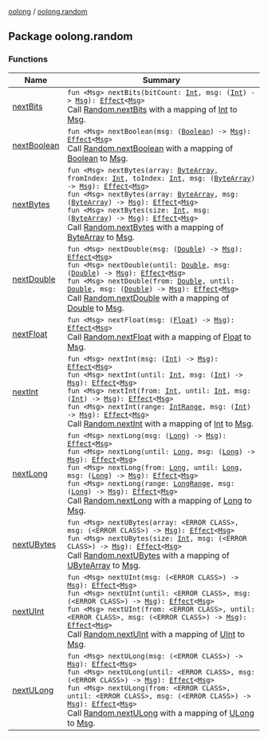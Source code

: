 [oolong](../index.md) / [oolong.random](./index.md)

## Package oolong.random

### Functions

| Name | Summary |
|---|---|
| [nextBits](next-bits.md) | `fun <Msg> nextBits(bitCount: `[`Int`](https://kotlinlang.org/api/latest/jvm/stdlib/kotlin/-int/index.html)`, msg: (`[`Int`](https://kotlinlang.org/api/latest/jvm/stdlib/kotlin/-int/index.html)`) -> `[`Msg`](next-bits.md#Msg)`): `[`Effect`](../oolong/-effect.md)`<`[`Msg`](next-bits.md#Msg)`>`<br>Call [Random.nextBits](#) with a mapping of [Int](https://kotlinlang.org/api/latest/jvm/stdlib/kotlin/-int/index.html) to [Msg](next-bits.md#Msg). |
| [nextBoolean](next-boolean.md) | `fun <Msg> nextBoolean(msg: (`[`Boolean`](https://kotlinlang.org/api/latest/jvm/stdlib/kotlin/-boolean/index.html)`) -> `[`Msg`](next-boolean.md#Msg)`): `[`Effect`](../oolong/-effect.md)`<`[`Msg`](next-boolean.md#Msg)`>`<br>Call [Random.nextBoolean](#) with a mapping of [Boolean](https://kotlinlang.org/api/latest/jvm/stdlib/kotlin/-boolean/index.html) to [Msg](next-boolean.md#Msg). |
| [nextBytes](next-bytes.md) | `fun <Msg> nextBytes(array: `[`ByteArray`](https://kotlinlang.org/api/latest/jvm/stdlib/kotlin/-byte-array/index.html)`, fromIndex: `[`Int`](https://kotlinlang.org/api/latest/jvm/stdlib/kotlin/-int/index.html)`, toIndex: `[`Int`](https://kotlinlang.org/api/latest/jvm/stdlib/kotlin/-int/index.html)`, msg: (`[`ByteArray`](https://kotlinlang.org/api/latest/jvm/stdlib/kotlin/-byte-array/index.html)`) -> `[`Msg`](next-bytes.md#Msg)`): `[`Effect`](../oolong/-effect.md)`<`[`Msg`](next-bytes.md#Msg)`>`<br>`fun <Msg> nextBytes(array: `[`ByteArray`](https://kotlinlang.org/api/latest/jvm/stdlib/kotlin/-byte-array/index.html)`, msg: (`[`ByteArray`](https://kotlinlang.org/api/latest/jvm/stdlib/kotlin/-byte-array/index.html)`) -> `[`Msg`](next-bytes.md#Msg)`): `[`Effect`](../oolong/-effect.md)`<`[`Msg`](next-bytes.md#Msg)`>`<br>`fun <Msg> nextBytes(size: `[`Int`](https://kotlinlang.org/api/latest/jvm/stdlib/kotlin/-int/index.html)`, msg: (`[`ByteArray`](https://kotlinlang.org/api/latest/jvm/stdlib/kotlin/-byte-array/index.html)`) -> `[`Msg`](next-bytes.md#Msg)`): `[`Effect`](../oolong/-effect.md)`<`[`Msg`](next-bytes.md#Msg)`>`<br>Call [Random.nextBytes](#) with a mapping of [ByteArray](https://kotlinlang.org/api/latest/jvm/stdlib/kotlin/-byte-array/index.html) to [Msg](next-bytes.md#Msg). |
| [nextDouble](next-double.md) | `fun <Msg> nextDouble(msg: (`[`Double`](https://kotlinlang.org/api/latest/jvm/stdlib/kotlin/-double/index.html)`) -> `[`Msg`](next-double.md#Msg)`): `[`Effect`](../oolong/-effect.md)`<`[`Msg`](next-double.md#Msg)`>`<br>`fun <Msg> nextDouble(until: `[`Double`](https://kotlinlang.org/api/latest/jvm/stdlib/kotlin/-double/index.html)`, msg: (`[`Double`](https://kotlinlang.org/api/latest/jvm/stdlib/kotlin/-double/index.html)`) -> `[`Msg`](next-double.md#Msg)`): `[`Effect`](../oolong/-effect.md)`<`[`Msg`](next-double.md#Msg)`>`<br>`fun <Msg> nextDouble(from: `[`Double`](https://kotlinlang.org/api/latest/jvm/stdlib/kotlin/-double/index.html)`, until: `[`Double`](https://kotlinlang.org/api/latest/jvm/stdlib/kotlin/-double/index.html)`, msg: (`[`Double`](https://kotlinlang.org/api/latest/jvm/stdlib/kotlin/-double/index.html)`) -> `[`Msg`](next-double.md#Msg)`): `[`Effect`](../oolong/-effect.md)`<`[`Msg`](next-double.md#Msg)`>`<br>Call [Random.nextDouble](#) with a mapping of [Double](https://kotlinlang.org/api/latest/jvm/stdlib/kotlin/-double/index.html) to [Msg](next-double.md#Msg). |
| [nextFloat](next-float.md) | `fun <Msg> nextFloat(msg: (`[`Float`](https://kotlinlang.org/api/latest/jvm/stdlib/kotlin/-float/index.html)`) -> `[`Msg`](next-float.md#Msg)`): `[`Effect`](../oolong/-effect.md)`<`[`Msg`](next-float.md#Msg)`>`<br>Call [Random.nextFloat](#) with a mapping of [Float](https://kotlinlang.org/api/latest/jvm/stdlib/kotlin/-float/index.html) to [Msg](next-float.md#Msg). |
| [nextInt](next-int.md) | `fun <Msg> nextInt(msg: (`[`Int`](https://kotlinlang.org/api/latest/jvm/stdlib/kotlin/-int/index.html)`) -> `[`Msg`](next-int.md#Msg)`): `[`Effect`](../oolong/-effect.md)`<`[`Msg`](next-int.md#Msg)`>`<br>`fun <Msg> nextInt(until: `[`Int`](https://kotlinlang.org/api/latest/jvm/stdlib/kotlin/-int/index.html)`, msg: (`[`Int`](https://kotlinlang.org/api/latest/jvm/stdlib/kotlin/-int/index.html)`) -> `[`Msg`](next-int.md#Msg)`): `[`Effect`](../oolong/-effect.md)`<`[`Msg`](next-int.md#Msg)`>`<br>`fun <Msg> nextInt(from: `[`Int`](https://kotlinlang.org/api/latest/jvm/stdlib/kotlin/-int/index.html)`, until: `[`Int`](https://kotlinlang.org/api/latest/jvm/stdlib/kotlin/-int/index.html)`, msg: (`[`Int`](https://kotlinlang.org/api/latest/jvm/stdlib/kotlin/-int/index.html)`) -> `[`Msg`](next-int.md#Msg)`): `[`Effect`](../oolong/-effect.md)`<`[`Msg`](next-int.md#Msg)`>`<br>`fun <Msg> nextInt(range: `[`IntRange`](https://kotlinlang.org/api/latest/jvm/stdlib/kotlin.ranges/-int-range/index.html)`, msg: (`[`Int`](https://kotlinlang.org/api/latest/jvm/stdlib/kotlin/-int/index.html)`) -> `[`Msg`](next-int.md#Msg)`): `[`Effect`](../oolong/-effect.md)`<`[`Msg`](next-int.md#Msg)`>`<br>Call [Random.nextInt](#) with a mapping of [Int](https://kotlinlang.org/api/latest/jvm/stdlib/kotlin/-int/index.html) to [Msg](next-int.md#Msg). |
| [nextLong](next-long.md) | `fun <Msg> nextLong(msg: (`[`Long`](https://kotlinlang.org/api/latest/jvm/stdlib/kotlin/-long/index.html)`) -> `[`Msg`](next-long.md#Msg)`): `[`Effect`](../oolong/-effect.md)`<`[`Msg`](next-long.md#Msg)`>`<br>`fun <Msg> nextLong(until: `[`Long`](https://kotlinlang.org/api/latest/jvm/stdlib/kotlin/-long/index.html)`, msg: (`[`Long`](https://kotlinlang.org/api/latest/jvm/stdlib/kotlin/-long/index.html)`) -> `[`Msg`](next-long.md#Msg)`): `[`Effect`](../oolong/-effect.md)`<`[`Msg`](next-long.md#Msg)`>`<br>`fun <Msg> nextLong(from: `[`Long`](https://kotlinlang.org/api/latest/jvm/stdlib/kotlin/-long/index.html)`, until: `[`Long`](https://kotlinlang.org/api/latest/jvm/stdlib/kotlin/-long/index.html)`, msg: (`[`Long`](https://kotlinlang.org/api/latest/jvm/stdlib/kotlin/-long/index.html)`) -> `[`Msg`](next-long.md#Msg)`): `[`Effect`](../oolong/-effect.md)`<`[`Msg`](next-long.md#Msg)`>`<br>`fun <Msg> nextLong(range: `[`LongRange`](https://kotlinlang.org/api/latest/jvm/stdlib/kotlin.ranges/-long-range/index.html)`, msg: (`[`Long`](https://kotlinlang.org/api/latest/jvm/stdlib/kotlin/-long/index.html)`) -> `[`Msg`](next-long.md#Msg)`): `[`Effect`](../oolong/-effect.md)`<`[`Msg`](next-long.md#Msg)`>`<br>Call [Random.nextLong](#) with a mapping of [Long](https://kotlinlang.org/api/latest/jvm/stdlib/kotlin/-long/index.html) to [Msg](next-long.md#Msg). |
| [nextUBytes](next-u-bytes.md) | `fun <Msg> nextUBytes(array: <ERROR CLASS>, msg: (<ERROR CLASS>) -> `[`Msg`](next-u-bytes.md#Msg)`): `[`Effect`](../oolong/-effect.md)`<`[`Msg`](next-u-bytes.md#Msg)`>`<br>`fun <Msg> nextUBytes(size: `[`Int`](https://kotlinlang.org/api/latest/jvm/stdlib/kotlin/-int/index.html)`, msg: (<ERROR CLASS>) -> `[`Msg`](next-u-bytes.md#Msg)`): `[`Effect`](../oolong/-effect.md)`<`[`Msg`](next-u-bytes.md#Msg)`>`<br>Call [Random.nextUBytes](#) with a mapping of [UByteArray](#) to [Msg](next-u-bytes.md#Msg). |
| [nextUInt](next-u-int.md) | `fun <Msg> nextUInt(msg: (<ERROR CLASS>) -> `[`Msg`](next-u-int.md#Msg)`): `[`Effect`](../oolong/-effect.md)`<`[`Msg`](next-u-int.md#Msg)`>`<br>`fun <Msg> nextUInt(until: <ERROR CLASS>, msg: (<ERROR CLASS>) -> `[`Msg`](next-u-int.md#Msg)`): `[`Effect`](../oolong/-effect.md)`<`[`Msg`](next-u-int.md#Msg)`>`<br>`fun <Msg> nextUInt(from: <ERROR CLASS>, until: <ERROR CLASS>, msg: (<ERROR CLASS>) -> `[`Msg`](next-u-int.md#Msg)`): `[`Effect`](../oolong/-effect.md)`<`[`Msg`](next-u-int.md#Msg)`>`<br>Call [Random.nextUInt](#) with a mapping of [UInt](#) to [Msg](next-u-int.md#Msg). |
| [nextULong](next-u-long.md) | `fun <Msg> nextULong(msg: (<ERROR CLASS>) -> `[`Msg`](next-u-long.md#Msg)`): `[`Effect`](../oolong/-effect.md)`<`[`Msg`](next-u-long.md#Msg)`>`<br>`fun <Msg> nextULong(until: <ERROR CLASS>, msg: (<ERROR CLASS>) -> `[`Msg`](next-u-long.md#Msg)`): `[`Effect`](../oolong/-effect.md)`<`[`Msg`](next-u-long.md#Msg)`>`<br>`fun <Msg> nextULong(from: <ERROR CLASS>, until: <ERROR CLASS>, msg: (<ERROR CLASS>) -> `[`Msg`](next-u-long.md#Msg)`): `[`Effect`](../oolong/-effect.md)`<`[`Msg`](next-u-long.md#Msg)`>`<br>Call [Random.nextULong](#) with a mapping of [ULong](#) to [Msg](next-u-long.md#Msg). |
